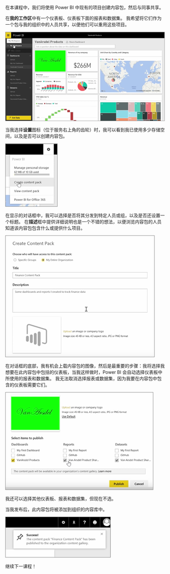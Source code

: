 在本课程中，我们将使用 Power BI 中现有的项目创建内容包，然后与同事共享。 

在**我的工作区**中有一个仪表板、仪表板下面的报表和数据集。 我希望将它们作为一个包与我的组织中的人员共享，以便他们可以重用这些项目。

![Power BI 中的共享和协作](./media/6-2-create-content-packs/pbi_learn06_02myworkspacenohilite.png)

当我选择**设置**图标（位于服务右上角的齿轮）时，我可以看到我已使用多少存储空间，以及是否可以创建内容包。

![Power BI 中的共享和协作](./media/6-2-create-content-packs/pbi_learn06_02options.png)

在显示的对话框中，我可以选择是否将其分发到特定人员或组，以及是否还设置一个标题。 在**描述**框中提供详细说明也是一个不错的想法，以便浏览内容包的人员知道该内容包包含什么或提供什么项目。

![Power BI 中的共享和协作](./media/6-2-create-content-packs/pbi_learn06_02create_contpktop.png)

在对话框的底部，我有机会上载内容包的图像，然后是最重要的步骤：我将选择我想要在此内容包中包括的仪表板，当我这样做时，Power BI 会自动选择仪表板中所使用的报表和数据集。 我无法取消选择报表或数据集，因为我要在内容包中包含的仪表板需要它们。

![Power BI 中的共享和协作](./media/6-2-create-content-packs/pbi_learn06_02create_contpk2ndhalf.png)

我还可以选择其他仪表板、报表和数据集，但现在不选。

当我发布后，此内容包将被添加到组织的内容库中。

![Power BI 中的共享和协作](./media/6-2-create-content-packs/pbi_learn06_02contpksuccess.png)

继续下一课程！

